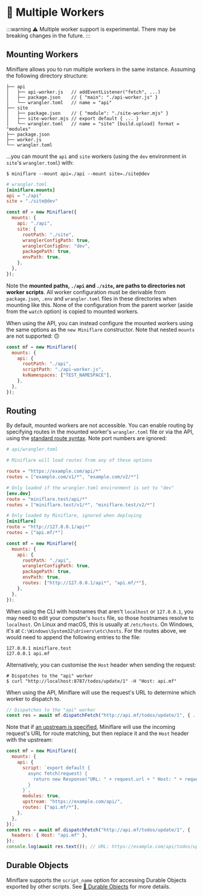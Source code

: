# 🔌 Multiple Workers

<!--prettier-ignore-start-->
:::warning
⚠️ Multiple worker support is experimental. There may be breaking changes in the future.
:::
<!--prettier-ignore-end-->

## Mounting Workers

Miniflare allows you to run multiple workers in the same instance. Assuming the
following directory structure:

```
├── api
│   ├── api-worker.js   // addEventListener("fetch", ...)
│   ├── package.json    // { "main": "./api-worker.js" }
│   └── wrangler.toml   // name = "api"
├── site
│   ├── package.json    // { "module": "./site-worker.mjs" }
│   ├── site-worker.mjs // export default { ... }
│   └── wrangler.toml   // name = "site" [build.upload] format = "modules"
├── package.json
├── worker.js
└── wrangler.toml
```

...you can mount the `api` and `site` workers (using the `dev` environment in
`site`'s `wrangler.toml`) with:

```shell
$ miniflare --mount api=./api --mount site=./site@dev
```

```toml
# wrangler.toml
[miniflare.mounts]
api = "./api"
site = "./site@dev"
```

```js
const mf = new Miniflare({
  mounts: {
    api: "./api",
    site: {
      rootPath: "./site",
      wranglerConfigPath: true,
      wranglerConfigEnv: "dev",
      packagePath: true,
      envPath: true,
    },
  },
});
```

Note the **mounted paths, `./api` and `./site`, are paths to directories not
worker scripts**. All worker configuration must be derivable from
`package.json`, `.env` and `wrangler.toml` files in these directories when
mounting like this. None of the configuration from the parent worker (aside from
the `watch` option) is copied to mounted workers.

When using the API, you can instead configure the mounted workers using the same
options as the `new Miniflare` constructor. Note that nested `mounts` are not
supported: 🙃

```js
const mf = new Miniflare({
  mounts: {
    api: {
      rootPath: "./api",
      scriptPath: "./api-worker.js",
      kvNamespaces: ["TEST_NAMESPACE"],
    },
  },
});
```

## Routing

By default, mounted workers are not accessible. You can enable routing by
specifying routes in the mounted worker's `wrangler.toml` file or via the API,
using the
[standard route syntax](https://developers.cloudflare.com/workers/platform/routes#matching-behavior).
Note port numbers are ignored:

```toml
# api/wrangler.toml

# Miniflare will load routes from any of these options

route = "https://example.com/api/*"
routes = ["example.com/v1/*", "example.com/v2/*"]

# Only loaded if the wrangler.toml environment is set to "dev"
[env.dev]
route = "miniflare.test/api/*"
routes = ["miniflare.test/v1/*", "miniflare.test/v2/*"]

# Only loaded by Miniflare, ignored when deploying
[miniflare]
route = "http://127.0.0.1/api*"
routes = ["api.mf/*"]
```

```js
const mf = new Miniflare({
  mounts: {
    api: {
      rootPath: "./api",
      wranglerConfigPath: true,
      packagePath: true,
      envPath: true,
      routes: ["http://127.0.0.1/api*", "api.mf/*"],
    },
  },
});
```

When using the CLI with hostnames that aren't `localhost` or `127.0.0.1`, you
may need to edit your computer's `hosts` file, so those hostnames resolve to
`localhost`. On Linux and macOS, this is usually at `/etc/hosts`. On Windows,
it's at `C:\Windows\System32\drivers\etc\hosts`. For the routes above, we would
need to append the following entries to the file:

```
127.0.0.1 miniflare.test
127.0.0.1 api.mf
```

Alternatively, you can customise the `Host` header when sending the request:

```shell
# Dispatches to the "api" worker
$ curl "http://localhost:8787/todos/update/1" -H "Host: api.mf"
```

When using the API, Miniflare will use the request's URL to determine which
worker to dispatch to.

```js
// Dispatches to the "api" worker
const res = await mf.dispatchFetch("http://api.mf/todos/update/1", { ... });
```

Note that if [an upstream is specified](/fetch.html#upstream), Miniflare will
use the incoming request's URL for route matching, but then replace it and the
`Host` header with the upstream:

```js
const mf = new Miniflare({
  mounts: {
    api: {
      script: `export default {
        async fetch(request) {
          return new Response("URL: " + request.url + " Host: " + request.headers.get("Host"));
        }
      }`,
      modules: true,
      upstream: "https://example.com/api/",
      routes: ["api.mf/*"],
    },
  },
});
const res = await mf.dispatchFetch("http://api.mf/todos/update/1", {
  headers: { Host: "api.mf" },
});
console.log(await res.text()); // URL: https://example.com/api/todos/update/1 Host: example.com
```

## Durable Objects

Miniflare supports the `script_name` option for accessing Durable Objects
exported by other scripts. See
[📌 Durable Objects](/durable-objects.html#using-a-class-exported-by-another-script)
for more details.
